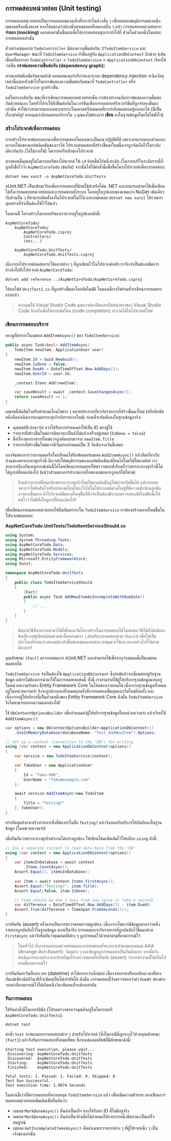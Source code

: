 ## การทดสอบหน่วยย่อย (Unit testing)

การทดสอบหน่วยย่อยเป็นการทดสอบขนาดเล็กที่กระทำในช่วงสั้น ๆ เพื่อทดสอบพฤติกรรมของหนึ่งเมธอดหรือหนึ่งคลาส หากโค้ดของเราต้องพึ่งพาเมธอดหรือคลาสอื่น ๆ แล้ว การทดสอบหน่วยย่อยจะ **จำลอง (mocking)** คลาสเหล่านั้นขึ้นมาเพื่อให้การทดสอบมุ่งกระทำไปที่ ส่วนใดส่วนหนึ่งในแต่ละการทดสอบเท่านั้น

ตัวอย่างเช่นคลาส `TodoController` มีสองความขึ้นต่อกัน: `ITodoItemService` และ `UserManager` ขณะที่ `TodoItemService` ยังขึ้นอยู่กับ `ApplicationDbContext` อีกด้วย (เส้นเชื่อมที่ลากจาก `TodoController` > `TodoItemService` > `ApplicationDbContext` เรียกได้ว่าเป็น **กราฟแสดงความขึ้นต่อกัน (dependency graph)**)

หากแอปพลิเคชันรันตามปกติ คอนเทนเนอร์บริการและระบบ dependency injection จะฉีดวัตถุเหล่านี้แต่ละตัวเข้าไปในกราฟแสดงความขึ้นต่อกันขณะที่ `TodoController` หรือ `TodoItemService` ถูกสร้างขึ้น

แต่ในทางกลับกัน ขณะที่เราเขียนการทดสอบหน่วยย่อยนั้น เราต้องทำงานกับกราฟแสดงความขึ้นต่อกันด้วยตนเอง โดยทั่วไปจะใช้สิ่งขึ้นต่อกันในเวอร์ชันเพื่อการทดสอบหรือเวอร์ชันที่ถูกจำลองขึ้นมาเท่านั้น ทำให้เราสามารถแยกเฉพาะตรรกะในคลาสหรือเมธอดที่เรากำลังทดสอบอยู่ออกมาได้ (นี่เป็นเรื่องสำคัญ! หากคุณกำลังทดสอบบริการใด ๆ คุณคงไม่ต้องการ **เขียน** ลงในฐานข้อมูลโดยไม่ได้ตั้งใจ)

### สร้างโปรเจกต์เพื่อการทดสอบ

การสร้างโปรเจกต์แยกออกมาเพื่อการทดสอบโดยเฉพาะเป็นแนวปฏิบัติที่ดี เพราะสามารถแยกส่วนออกมาจากโค้ดของแอปพลิเคชันของเราได้ โปรเจกต์ทดสอบที่สร้างขึ้นมาใหม่นี้ควรถูกจัดเก็บไว้ในระดับเดียวกันกับ (ไม่ใช่ภายใต้) ไดเรกทอรีหลักของโปรเจกต์

หากตอนนี้คุณอยู่ในไดเรกทอรีของโปรเจกต์ ให้ `cd` ย้อนขึ้นไปหนึ่งระดับ (ไดเรกทอรีในระดับรากนี้ก็ถูกตั้งชื่อไว้ว่า `AspNetCoreTodo` เช่นกัน) จากนั้นให้ใช้คำสั่งนี้เพื่อขึ้นโครงโปรเจกต์เพื่อการทดสอบ:

```
dotnet new xunit -o AspNetCoreTodo.UnitTests
```

xUnit.NET เป็นเฟรมเวิร์กเพื่อการทดสอบที่นิยมใช้สำหรับโค้ด .NET และสามารถนำมาใช้เพื่อเขียนได้ทั้งการทดสอบหน่วยย่อยและการทดสอบทั้งระบบ โดยอยู่ในรูปแบบของแพคเกจ NuGet เช่นเดียวกับส่วนอื่น ๆ ที่สามารถติดตั้งลงในโปรเจกต์ใดก็ได้ และเทมเพลต `dotnet new xunit` ได้รวมเอาทุกอย่างที่จำเป็นต้องใช้ไว้ให้แล้ว

ในตอนนี้ โครงสร้างไดเรกทอรีของเราควรอยู่ในรูปแบบดังนี้:

```
AspNetCoreTodo/
    AspNetCoreTodo/
        AspNetCoreTodo.csproj
        Controllers/
        (etc...)

    AspNetCoreTodo.UnitTests/
        AspNetCoreTodo.UnitTests.csproj
```

เนื่องจากโปรเจกต์ทดสอบจะใช้คลาสต่าง ๆ ที่ถูกเขียนไว้ในโปรเจกต์หลัก เราจึงจำเป็นต้องเพิ่มการอ้างอิงไปยังโปรเจกต์ `AspNetCoreTodo`:

```
dotnet add reference ../AspNetCoreTodo/AspNetCoreTodo.csproj
```

ให้ลบไฟล์ `UnitTest1.cs` ที่ถูกสร้างขึ้นมาโดยอัตโนมัติ ในตอนนี้เราก็พร้อมที่จะเขียนการทดสอบแรกแล้ว

> หากคุณใช้ Visual Studio Code คุณอาจต้องปิดและเปิดหน้าต่างของ Visual Studio Code อีกครั้งเพื่อให้การเติมโค้ด (code completion) ทำงานได้ในโปรเจกต์ใหม่

### เขียนการทดสอบบริการ

ลองดูที่ตรรกะในเมธอด `AddItemAsync()` ของ `TodoItemService`:

```csharp
public async Task<bool> AddItemAsync(
    TodoItem newItem, ApplicationUser user)
{
    newItem.Id = Guid.NewGuid();
    newItem.IsDone = false;
    newItem.DueAt = DateTimeOffset.Now.AddDays(3);
    newItem.UserId = user.Id;

    _context.Items.Add(newItem);

    var saveResult = await _context.SaveChangesAsync();
    return saveResult == 1;
}
```

เมธอดนี้ตัดสินใจหรือทำตามเงื่อนไขต่าง ๆ หลายประการเกี่ยวกับรายการที่สร้างขึ้นมาใหม่ (หรืออีกนัยหนึ่งคือดำเนินการตามตรรกะธุรกิจกับรายการใหม่) ก่อนที่จะบันทึกลงในฐานข้อมูลจริง:

* คุณสมบัติ `UserId` ควรได้รับการกำหนดค่าให้เป็น ID ของผู้ใช้
* รายการที่สร้างขึ้นใหม่ควรมีสถานะเป็นยังไม่แล้วเสร็จอยู่เสมอ (`IsDone = false`)
* ชื่อเรื่องของรายการใหม่ควรถูกคัดลอกมาจาก `newItem.Title`
* รายการที่สร้างขึ้นใหม่ควรมีวันครบกำหนดเป็น 3 วันนับจากวันนี้เสมอ

ลองจินตนาการว่าหากคุณหรือใครสักคนได้รีแฟคเตอร์เมธอด `AddItemAsync()` แล้วลืมเกี่ยวกับส่วนของตรรกะทางธุรกิจนี้ ก็อาจทำให้พฤติกรรมของแอปพลิเคชันเปลี่ยนไปโดยไม่ได้คาดคิด! เราสามารถป้องกันเหตุการณ์เช่นนี้ได้โดยเขียนการทดสอบให้ตรวจสอบซ้ำอีกครั้งว่าตรรกะทางธุรกิจนี้ไม่ได้ถูกเปลี่ยนแปลงไป (แม้ว่าส่วนของการทำงานภายในของเมธอดจะถูกแก้ไขก็ตาม)

> ถึงแม้ว่าการเปลี่ยนแปลงตรรกะทางธุรกิจโดยไม่คาดคิดนั้นดูไม่น่าจะเกิดขึ้นได้ แต่การคอยจดจำว่าได้ตัดสินใจหรือทำตามเงื่อนไขอะไรไปในโปรเจกต์ขนาดใหญ่ที่มีความซับซ้อนสูงนั้นอาจยากขึ้นมาก ยิ่งโปรเจกต์มีขนาดใหญ่ขึ้นก็ยิ่งจำเป็นต้องมีระบบตรวจสอบอัตโนมัติเพื่อให้แน่ใจว่าไม่มีสิ่งใดถูกเปลี่ยนแปลงไป!

เพื่อเขียนการทดสอบหน่วยย่อยให้ยืนยันตรรกะใน `TodoItemService` เราต้องสร้างคลาสใหม่ขึ้นในโปรเจกต์ทดสอบ:

**AspNetCoreTodo.UnitTests/TodoItemServiceShould.cs**

```csharp
using System;
using System.Threading.Tasks;
using AspNetCoreTodo.Data;
using AspNetCoreTodo.Models;
using AspNetCoreTodo.Services;
using Microsoft.EntityFrameworkCore;
using Xunit;

namespace AspNetCoreTodo.UnitTests
{
    public class TodoItemServiceShould
    {
        [Fact]
        public async Task AddNewItemAsIncompleteWithDueDate()
        {
            // ...
        }
    }
}
```

> มีหลายวิธีที่สามารถนำมาใช้ตั้งชื่อและจัดโครงสร้างในการทดสอบได้โดยแต่ละวิธีก็มีทั้งข้อดีและข้อเสีย แต่ผู้เขียนนิยมนำหน้าชื่อคลาสต่าง ๆ สำหรับการทดสอบด้วย `Should` เพื่อให้เป็นประโยคที่อ่านแล้วสอดคล้องกับชื่อของเมธอดทดสอบ แต่คุณจะใช้แนวทางอย่างไรก็ได้ตามต้องการ!

คุณลักษณะ `[Fact]` มาจากแพคเกจ xUnit.NET และสามารถใช้เพื่อระบุว่าเมธอดนี้เป็นเมธอดทดสอบได้

`TodoItemService` จำเป็นต้องใช้ `ApplicationDbContext` ซึ่งปกติแล้วจะเชื่อมต่ออยู่กับฐานข้อมูล แต่เราไม่ต้องการนำมาใช้ในการทดสอบเช่นนี้ ทั้งนี้ เราสามารถใช้ผู้ให้บริการฐานข้อมูลแบบอยู่ในหน่วยความจำของ Entity Framework Core ในโค้ดของเราแทนได้ เนื่องจากฐานข้อมูลทั้งหมดอยู่ในหน่วยความจำ จึงจะถูกล้างออกทั้งหมดทุกครั้งที่การทดสอบสิ้นสุดและเริ่มใหม่อีกครั้ง และเนื่องจากผู้ให้บริการนี้เป็นส่วนหนึ่งของ Entity Framework Core ดังนั้น `TodoItemService` จึงไม่สามารถบอกความแตกต่างได้!

ใช้ `DbContextOptionsBuilder` เพื่อกำหนดค่าผู้ให้บริการฐานข้อมูลในหน่วยความจำ แล้วเรียกใช้ `AddItemAsync()`:

```csharp
var options = new DbContextOptionsBuilder<ApplicationDbContext>()
    .UseInMemoryDatabase(databaseName: "Test_AddNewItem").Options;

// Set up a context (connection to the "DB") for writing
using (var context = new ApplicationDbContext(options))
{
    var service = new TodoItemService(context);

    var fakeUser = new ApplicationUser
    {
        Id = "fake-000",
        UserName = "fake@example.com"
    };

    await service.AddItemAsync(new TodoItem
    {
        Title = "Testing?"
    }, fakeUser);
}
```

บรรทัดสุดท้ายจะสร้างรายการสิ่งที่ต้องทำในชื่อ  `Testing?` แล้วจึงบอกกับบริการให้บันทึกลงในฐานข้อมูล (ในหน่วยความจำ)

เพื่อยืนยันว่าตรรกะทางธุรกิจทำงานได้อย่างถูกต้อง ให้เขียนโค้ดเพิ่มเติมไว้ใต้บล็อก `using` ดังนี้:

```csharp
// Use a separate context to read data back from the "DB"
using (var context = new ApplicationDbContext(options))
{
    var itemsInDatabase = await context
        .Items.CountAsync();
    Assert.Equal(1, itemsInDatabase);
    
    var item = await context.Items.FirstAsync();
    Assert.Equal("Testing?", item.Title);
    Assert.Equal(false, item.IsDone);

    // Item should be due 3 days from now (give or take a second)
    var difference = DateTimeOffset.Now.AddDays(3) - item.DueAt;
    Assert.True(difference < TimeSpan.FromSeconds(1));
}
```

การยืนยัน (assert) ครั้งแรกเป็นการตรวจสอบความถูกต้อง: เนื่องจากไม่ควรมีข้อมูลมากกว่าหนึ่งรายการถูกบันทึกไว้ในฐานข้อมูล หากเป็นจริง การทดสอบจะรับรายการที่ถูกบันทึกไว้ขึ้นมาด้วย `FirstAsync` แล้วจึงยืนยันว่าคุณสมบัติต่าง ๆ ถูกกำหนดไว้ด้วยค่าตามที่คาดการณ์ไว้

> โดยทั่วไป ทั้งการทดสอบหน่วยย่อยแและการทดสอบทั้งระบบจะทำตามแบบแผน AAA (Arrange-Act-Assert): วัตถุต่าง ๆ และข้อมูลถูกกำหนดค่าเป็นอันดับแรก จากนั้นจึงดำเนินการบางอย่าง และท้ายที่สุดก็จะตรวจสอบหรือยืนยัน (assert) ว่าการทำงานที่ได้เป็นไปตามที่คาดการณ์ไว้

การยืนยันค่าวันที่และเวลา (datetime) ทำได้ยากกว่าเล็กน้อย เนื่องจากการเปรียบเทียบเวลาที่ต่างกันแม้เพียงมิลลิวินาทีก็จะมีผลเป็นไม่เท่ากันได้ ดังนั้น การทดสอบนี้จึงตรวจสอบว่าค่า `DueAt` ต้องต่างจากค่าที่คาดการณ์ไว้ไม่เกินหนึ่งวินาทีแทนที่จะต้องเท่ากัน

### รันการทดสอบ

ให้รันคำสั่งนี้ในเทอร์มินัล (โปรดตรวจสอบว่าคุณยังอยู่ในไดเรกทอรี `AspNetCoreTodo.UnitTests`):

```
dotnet test
```

คำสั่ง `test` จะสแกนหาการทดสอบต่าง ๆ สำหรับโปรเจกต์ (ซึ่งในกรณีนี้ถูกระบุไว้ด้วยคุณลักษณะ `[Fact]`) แล้วจึงรันการทดสอบทั้งหมดที่พบ ซึ่งจะแสดงผลลัพธ์ที่มีลักษณะดังนี้:

```
Starting test execution, please wait...
 Discovering: AspNetCoreTodo.UnitTests
 Discovered:  AspNetCoreTodo.UnitTests
 Starting:    AspNetCoreTodo.UnitTests
 Finished:    AspNetCoreTodo.UnitTests

Total tests: 1. Passed: 1. Failed: 0. Skipped: 0.
Test Run Successful.
Test execution time: 1.9074 Seconds
```

ในตอนนี้เราก็มีการทดสอบที่ครอบคลุม `TodoItemService` แล้ว เพื่อเพิ่มความท้าทาย ลองเขียนการทดสอบหน่วยย่อยเพิ่มเติมเพื่อยืนยันว่า:

* เมธอด `MarkDoneAsync()` คืนค่าเป็นเท็จ หากได้รับค่า ID ที่ไม่มีอยู่จริง
* เมธอด `MarkDoneAsync()` คืนค่าเป็นจริงเมื่อได้กำหนดให้รายการหนึ่งมีสถานะเป็นเสร็จสมบูรณ์
* เมธอด `GetIncompleteItemsAsync()` คืนค่าเฉพาะรายการต่าง ๆ ที่ผู้ใช้รายหนึ่ง ๆ เป็นเจ้าของเท่านั้น

